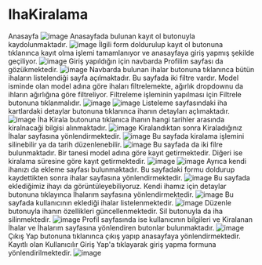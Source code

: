 # IhaKiralama
Anasayfa 
![image](https://github.com/irematak/django_deneme/assets/75726319/0addc284-817c-47b3-9548-1b949b278281)
Anasayfada bulunan kayıt ol butonuyla kaydolunmaktadır.
![image](https://github.com/irematak/django_deneme/assets/75726319/0951ad69-db4e-4efe-987d-8041f22a16c9)
İlgili form doldurulup kayıt ol butonuna tıklanınca kayıt olma işlemi tamamlanıyor ve anasayfaya giriş yapmış şekilde geçiliyor.
![image](https://github.com/irematak/django_deneme/assets/75726319/bcc40bf6-f981-4a1f-a644-4fb9325632b7)
Giriş yapıldığın için navbarda Profilim sayfası da gözükmektedir.
![image](https://github.com/irematak/django_deneme/assets/75726319/afcb43b9-d86e-4811-aa98-d08af9a451f4)
Navbarda bulunan ihalar butonuna tıklanınca bütün ihaların listelendiği sayfa açılmaktadır. Bu sayfada iki filtre vardır. 
Model isminde olan model adına göre ihaları filtrelemekte, ağırlık dropdownu da ihların ağırlığına göre filtreliyor.
Filtreleme işleminin yapılması için Filtrele butonuna tıklanmalıdır.
![image](https://github.com/irematak/IhaKiralama/assets/75726319/0d787e66-ebd7-46a9-953e-ba4e87d00486)
![image](https://github.com/irematak/django_deneme/assets/75726319/f46374cc-ee87-4ab3-a3e5-eed09e231873)
Listeleme sayfasındaki iha kartlardaki detaylar butonuna tıklanınca ihanın detayları açlımaktadır.
![image](https://github.com/irematak/django_deneme/assets/75726319/8b7d3095-9545-43f2-b822-ff08e1c5fd6c)
İha Kirala butonuna tıklanıca ihanın hangi tarihler arasında kiralnacaği bilgisi alınmaktadır.
![image](https://github.com/irematak/django_deneme/assets/75726319/32362ef6-a3cb-4016-894b-9ceef3894fea)
Kiralandıktan sonra Kiraladığınız İhalar sayfasına yönlendirmektedir.
![image](https://github.com/irematak/IhaKiralama/assets/75726319/0e7e9374-1b3d-49f4-bdab-8dd22994a866)
Bu sayfada kiralama işlemini silinebilir ya da tarih düzenlenebilir.
![image](https://github.com/irematak/IhaKiralama/assets/75726319/57c9ff95-84f9-4279-a33e-aa0e61607940)
Bu sayfada da iki filre bulunmaktadır. Bir tanesi model adına göre kayıt getirmektedir.
Diğeri ise kiralama süresine göre kayıt getirmektedir.
![image](https://github.com/irematak/IhaKiralama/assets/75726319/aa723798-5de0-456e-8005-ea67ba72fcb1)
![image](https://github.com/irematak/IhaKiralama/assets/75726319/791af3b4-b94b-469d-851d-60c9d0d90e6f)
Ayrıca kendi ihanızı da ekleme sayfası bulunmaktadır. Bu sayfadaki formu doldurup kaydettikten sonra ihalar sayfasına yönlendirmektedir.
![image](https://github.com/irematak/IhaKiralama/assets/75726319/5ba31cf5-d738-4e8c-a5a2-e9d714b58dbe)
Bu sayfada eklediğimiz ihayı da görüntüleyebiliyoruz. Kendi ihamız için detaylar butonuna tıklayınca İhalarım sayfasına yönlendirmektedir.
![image](https://github.com/irematak/IhaKiralama/assets/75726319/a488d301-4e92-43d5-8339-b0795bae0392)
Bu sayfada kullanıcının eklediği ihalar listelenmektedir. 
![image](https://github.com/irematak/IhaKiralama/assets/75726319/9aacf17d-702c-4ee2-821b-c804ab732a2d)
Düzenle butonuyla ihanın özellikleri güncellenmektedir. Sil butonuyla da iha silinmektedir.
![image](https://github.com/irematak/IhaKiralama/assets/75726319/c6e03a97-3ebf-4a1e-b986-a46fb5905e8b)
Profil sayfasında ise kullanıcının bilgileri ve Kiralanan İhalar ve İhalarım sayfasına yönlendiren butonlar bulunmaktadır.
![image](https://github.com/irematak/IhaKiralama/assets/75726319/02bb98fb-3fc0-4586-9c7d-9a3d6f9f07ce)
Çıkış Yap butonuna tıklanınca çıkış yapıp anasayfaya yönlendirmektedir.
Kayıtlı olan Kullanıcılır Giriş Yap'a tıklayarak giriş yapma formuna yönlendirilmektedir.
![image](https://github.com/irematak/IhaKiralama/assets/75726319/c6b205ea-f87e-41c1-912e-d53acb3deda2)


















